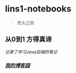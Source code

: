 # lins1-notebooks

> 秃头之旅.

## 从0到1 方得真谛


*记录了学习Java后端的笔记*

### *[我的博客园](https://www.cnblogs.com/lins1/)*
